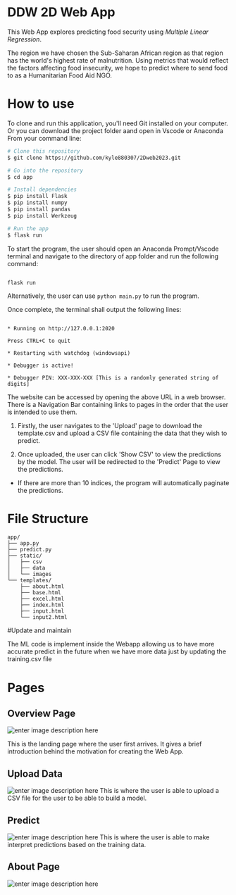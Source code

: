 # DDW 2D Web App

This Web App explores predicting food security using *Multiple Linear Regression*.
  
The region we have chosen the Sub-Saharan African region as that region has the world's highest rate of malnutrition. Using metrics that would reflect the factors affecting food insecurity, we hope to predict where to send food to as a Humanitarian Food Aid NGO.

# How to use

To clone and run this application, you'll need Git installed on your computer. Or you can download the project folder aand open in Vscode or Anaconda From your command line:

```bash
# Clone this repository
$ git clone https://github.com/kyle880307/2Dweb2023.git

# Go into the repository
$ cd app

# Install dependencies
$ pip install Flask
$ pip install numpy
$ pip install pandas
$ pip install Werkzeug

# Run the app
$ flask run
```


To start the program, the user should open an Anaconda Prompt/Vscode terminal and navigate to the directory of app folder and run the following command:

```

flask run

```

Alternatively, the user can use `python main.py` to run the program.

Once complete, the terminal shall output the following lines:


```

* Running on http://127.0.0.1:2020

Press CTRL+C to quit

* Restarting with watchdog (windowsapi)

* Debugger is active!

* Debugger PIN: XXX-XXX-XXX [This is a randomly generated string of digits]

```

The website can be accessed by opening the above URL in a web browser. There is a Navigation Bar containing links to pages in the order that the user is intended to use them.

1. Firstly, the user navigates to the 'Upload' page to download the template.csv and upload a CSV file containing the data that they wish to predict.


2. Once uploaded, the user can click 'Show CSV' to view the predictions by the model. The user will be redirected to the 'Predict' Page to view the predictions.

- If there are more than 10 indices, the program will automatically paginate the predictions.
  

# File Structure

```  
app/
├── app.py
├── predict.py
├── static/
│   ├── csv
│   ├── data
│   └── images
└── templates/
	├── about.html
	├── base.html
	├── excel.html
	├── index.html
	├── input.html
	└── input2.html
```

#Update and maintain

The ML code is implement inside the Webapp allowing us to have more accurate predict in the future when we have more data just by updating the training.csv file

# Pages
  
## Overview Page
![enter image description here](https://i.imgur.com/sE5gRhN.png)
  
This is the landing page where the user first arrives. It gives  a brief introduction behind the motivation for creating the Web App.
## Upload Data

  ![enter image description here](https://i.imgur.com/ssZWG9J.png)
This is where the user is able to upload a CSV file for the user to be able to build a model.
## Predict
![enter image description here](https://i.imgur.com/qmGPvLr.png) This is where the user is able to make interpret predictions based on the training data.
## About Page
![enter image description here](https://i.imgur.com/WLwunhW.png)
